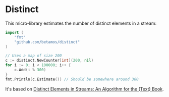 # Distinct

This micro-library estimates the number of distinct elements in a stream:

```go
import (
    "fmt"
    "github.com/betamos/distinct"
)

// Uses a map of size 200
c := distinct.NewCounter[int](200, nil)
for i := 0; i < 100000; i++ {
	c.Add(i % 300)
}
fmt.Println(c.Estimate()) // Should be somewhere around 300
```

It's based on [Distinct Elements in Streams: An Algorithm for the (Text) Book](https://arxiv.org/pdf/2301.10191).
